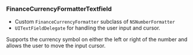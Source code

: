 ### FinanceCurrencyFormatterTextfield

* Custom `FinanceCurrencyFormatter` subclass of `NSNumberFormatter`
* `UITextFieldDelegate` for handling the user input and cursor.

Supports the currency symbol on either the left or right of the number and allows the user to move the input cursor.
